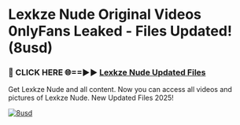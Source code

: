 # Lexkze Nude Original Videos 0nlyFans Leaked - Files Updated! (8usd)

<h3>🔴 CLICK HERE 🌐==►► <a href="https://tinyurl.com/5h6xmrr3" rel="nofollow">Lexkze Nude Updated Files</a></h3>

Get Lexkze Nude and all content. Now you can access all videos and pictures of Lexkze Nude. New Updated Files 2025!

[![8usd](https://i.imgur.com/KVD873Z.gif)](https://tinyurl.com/5h6xmrr3)
